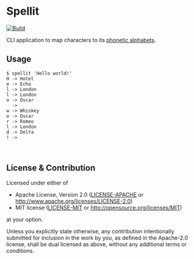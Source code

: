 # Spellit

[![Build](https://github.com/kafji/spellit/workflows/Build/badge.svg)](https://github.com/kafji/spellit/actions?query=workflow%3ABuild)

CLI application to map characters to its [phonetic alphabets](https://en.wikipedia.org/wiki/NATO_phonetic_alphabet).

## Usage

```
$ spellit 'Hello world!'
H -> Hotel
e -> Echo
l -> London
l -> London
o -> Oscar
  -> 
w -> Whiskey
o -> Oscar
r -> Romeo
l -> London
d -> Delta
! ->
```

<br>

## License & Contribution

Licensed under either of

 * Apache License, Version 2.0
   ([LICENSE-APACHE](LICENSE-APACHE) or http://www.apache.org/licenses/LICENSE-2.0)
 * MIT license
   ([LICENSE-MIT](LICENSE-MIT) or http://opensource.org/licenses/MIT)

at your option.

Unless you explicitly state otherwise, any contribution intentionally submitted
for inclusion in the work by you, as defined in the Apache-2.0 license, shall be
dual licensed as above, without any additional terms or conditions.

